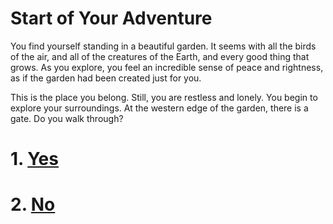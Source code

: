 # Start of Your Adventure

You find yourself standing in a beautiful garden. It seems with all the birds of the air, and all of the creatures of the Earth, and every good thing that grows. As you explore, you feel an incredible sense of peace and rightness, as if the garden had been created just for you.

This is the place you belong. Still, you are restless and lonely. You begin to explore your surroundings. At the western edge of the garden, there is a gate. Do you walk through?

# 1. [Yes](/intro_cont.md)

# 2. [No](/intro-no.md)
